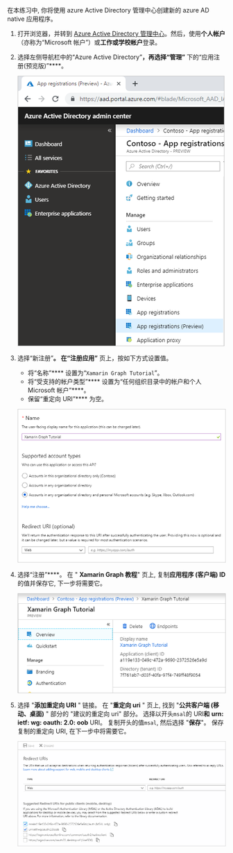 <!-- markdownlint-disable MD002 MD041 -->

在本练习中, 你将使用 azure Active Directory 管理中心创建新的 azure AD native 应用程序。

1. 打开浏览器，并转到 [Azure Active Directory 管理中心](https://aad.portal.azure.com)。然后，使用**个人帐户**（亦称为“Microsoft 帐户”）或**工作或学校帐户**登录。

1. 选择左侧导航栏中的“Azure Active Directory”****，再选择“管理”**** 下的“应用注册(预览版)”****。

    ![应用注册的屏幕截图 ](./images/aad-portal-app-registrations.png)

1. 选择“新注册”****。 在“注册应用”**** 页上，按如下方式设置值。

    - 将“名称”**** 设置为“`Xamarin Graph Tutorial`”。
    - 将“受支持的帐户类型”**** 设置为“任何组织目录中的帐户和个人 Microsoft 帐户”****。
    - 保留“重定向 URI”**** 为空。

    !["注册应用程序" 页的屏幕截图](./images/aad-register-an-app.png)

1. 选择“注册”****。 在 " **Xamarin Graph 教程**" 页上, 复制**应用程序 (客户端) ID**的值并保存它, 下一步将需要它。

    ![新应用注册的应用程序 ID 的屏幕截图](./images/aad-application-id.png)

1. 选择 "**添加重定向 URI** " 链接。 在 "**重定向 uri** " 页上, 找到 "**公共客户端 (移动、桌面)** " 部分的 "建议的重定向 uri" 部分。 选择以开头`msal`的 URI**和** **urn: ietf: wg: oauth: 2.0: oob** URI。 复制开头的值`msal`, 然后选择 "**保存**"。 保存复制的重定向 URI, 在下一步中将需要它。

    !["重定向 uri" 页的屏幕截图](./images/aad-redirect-uris.png)